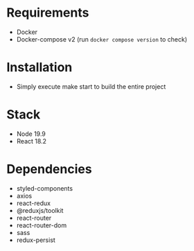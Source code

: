 # Requirements
- Docker
- Docker-compose v2 (run `docker compose version` to check)

# Installation
- Simply execute make start to build the entire project

# Stack
- Node 19.9
- React 18.2

# Dependencies
- styled-components
- axios
- react-redux
- @reduxjs/toolkit
- react-router
- react-router-dom
- sass
- redux-persist